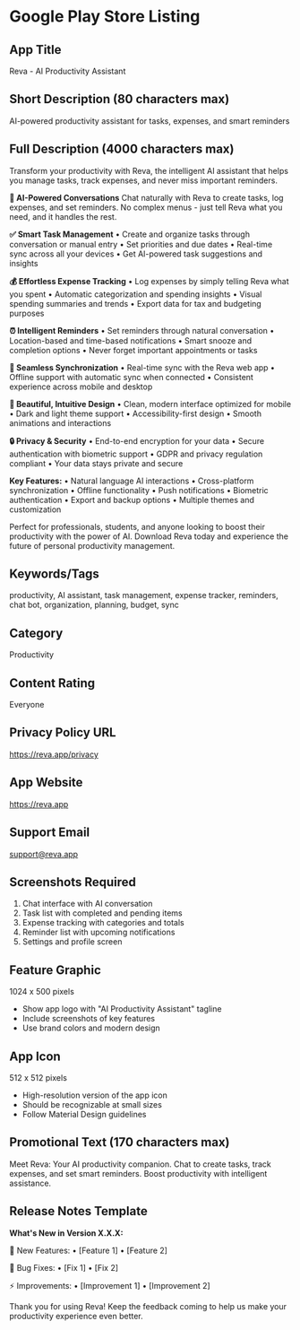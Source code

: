 # Google Play Store Listing

## App Title
Reva - AI Productivity Assistant

## Short Description (80 characters max)
AI-powered productivity assistant for tasks, expenses, and smart reminders

## Full Description (4000 characters max)

Transform your productivity with Reva, the intelligent AI assistant that helps you manage tasks, track expenses, and never miss important reminders.

**🤖 AI-Powered Conversations**
Chat naturally with Reva to create tasks, log expenses, and set reminders. No complex menus - just tell Reva what you need, and it handles the rest.

**✅ Smart Task Management**
• Create and organize tasks through conversation or manual entry
• Set priorities and due dates
• Real-time sync across all your devices
• Get AI-powered task suggestions and insights

**💰 Effortless Expense Tracking**
• Log expenses by simply telling Reva what you spent
• Automatic categorization and spending insights
• Visual spending summaries and trends
• Export data for tax and budgeting purposes

**⏰ Intelligent Reminders**
• Set reminders through natural conversation
• Location-based and time-based notifications
• Smart snooze and completion options
• Never forget important appointments or tasks

**🔄 Seamless Synchronization**
• Real-time sync with the Reva web app
• Offline support with automatic sync when connected
• Consistent experience across mobile and desktop

**🎨 Beautiful, Intuitive Design**
• Clean, modern interface optimized for mobile
• Dark and light theme support
• Accessibility-first design
• Smooth animations and interactions

**🔒 Privacy & Security**
• End-to-end encryption for your data
• Secure authentication with biometric support
• GDPR and privacy regulation compliant
• Your data stays private and secure

**Key Features:**
• Natural language AI interactions
• Cross-platform synchronization
• Offline functionality
• Push notifications
• Biometric authentication
• Export and backup options
• Multiple themes and customization

Perfect for professionals, students, and anyone looking to boost their productivity with the power of AI. Download Reva today and experience the future of personal productivity management.

## Keywords/Tags
productivity, AI assistant, task management, expense tracker, reminders, chat bot, organization, planning, budget, sync

## Category
Productivity

## Content Rating
Everyone

## Privacy Policy URL
https://reva.app/privacy

## App Website
https://reva.app

## Support Email
support@reva.app

## Screenshots Required
1. Chat interface with AI conversation
2. Task list with completed and pending items
3. Expense tracking with categories and totals
4. Reminder list with upcoming notifications
5. Settings and profile screen

## Feature Graphic
1024 x 500 pixels
- Show app logo with "AI Productivity Assistant" tagline
- Include screenshots of key features
- Use brand colors and modern design

## App Icon
512 x 512 pixels
- High-resolution version of the app icon
- Should be recognizable at small sizes
- Follow Material Design guidelines

## Promotional Text (170 characters max)
Meet Reva: Your AI productivity companion. Chat to create tasks, track expenses, and set smart reminders. Boost productivity with intelligent assistance.

## Release Notes Template
**What's New in Version X.X.X:**

🚀 New Features:
• [Feature 1]
• [Feature 2]

🐛 Bug Fixes:
• [Fix 1]
• [Fix 2]

⚡ Improvements:
• [Improvement 1]
• [Improvement 2]

Thank you for using Reva! Keep the feedback coming to help us make your productivity experience even better.